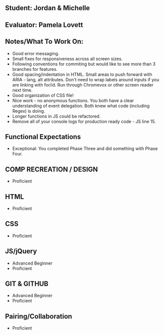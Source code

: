 ## Student: Jordan & Michelle
## Evaluator: Pamela Lovett
## Notes/What To Work On:

- Good error messaging.
- Small fixes for responsiveness across all screen sizes.
- Following conventions for commiting but would like to see more than 3 branches for features.
- Good spacing/indentation in HTML. Small areas to push forward with ARIA - lang, alt attributes. Don't need to wrap labels around inputs if you are linking with for/id. Run through Chromevox or other screen reader next time.
- Good organization of CSS file!
- Nice work - no anonymous functions. You both have a clear understanding of event delegation. Both knew what code (including Regex) is doing.
- Longer functions in JS could be refactored.
- Remove all of your console logs for production ready code - JS line 15.

## Functional Expectations

* Exceptional: You completed Phase Three and did something with Phase Four.

## COMP RECREATION / DESIGN

* Proficient  

## HTML
  
* Proficient    

## CSS

* Proficient  

## JS/jQuery

* Advanced Beginner  
* Proficient  

## GIT & GITHUB

* Advanced Beginner  
* Proficient  
  
## Pairing/Collaboration

* Proficient  